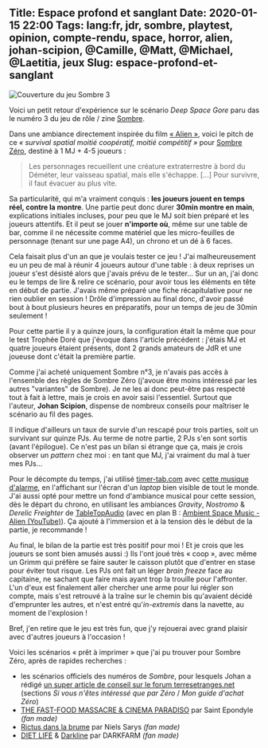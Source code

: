 Title: Espace profond et sanglant
Date: 2020-01-15 22:00
Tags: lang:fr, jdr, sombre, playtest, opinion, compte-rendu, space, horror, alien, johan-scipion, @Camille, @Matt, @Michael, @Laetitia, jeux
Slug: espace-profond-et-sanglant
---

![Couverture du jeu Sombre 3](images/2020/01/Sombre3_DeepSpaceGore.jpg)

Voici un petit retour d'expérience sur le scénario _Deep Space Gore_ paru das le numéro 3 du jeu de rôle / zine [Sombre](https://www.terresetranges.net/sombre.html).

Dans une ambiance directement inspirée du film [« Alien »](https://www.imdb.com/title/tt0078748/),
voici le pitch de ce _« survival spatial moitié coopératif, moitié compétitif »_ pour [Sombre Zéro](https://fr.wikipedia.org/wiki/Sombre_(jeu_de_r%C3%B4le)#Sombre_Z%C3%A9ro),
destiné à 1 MJ + 4-5 joueurs  :

> Les personnages recueillent une créature extraterrestre à bord du Déméter, leur vaisseau spatial,
> mais elle s'échappe. [...] Pour survivre, il faut évacuer au plus vite.

Sa particularité, qui m'a vraiment conquis : **les joueurs jouent en temps réel, contre la montre**.
Une partie peut donc durer **30min montre en main**, explications initiales incluses, pour peu que le MJ soit bien préparé
et les joueurs attentifs. Et il peut se jouer **n'importe où**, même sur une table de bar, comme il ne nécessite
comme matériel que les micro-feuilles de personnage (tenant sur une page A4), un chrono et un dé à 6 faces.

Cela faisait plus d'un an que je voulais tester ce jeu !
J'ai malheureusement eu un peu de mal à réunir 4 joueurs autour d'une table :
à deux reprises un joueur s'est désisté alors que j'avais prévu de le tester...
Sur un an, j'ai donc eu le temps de lire & relire ce scénario,
pour avoir tous les éléments en tête en début de partie.
J'avais même préparé une fiche récapitulative pour ne rien oublier en session !
Drôle d'impression au final donc, d'avoir passé bout à bout plusieurs heures en préparatifs,
pour un temps de jeu de 30min seulement !

Pour cette partie il y a quinze jours, la configuration était la même que pour le test Trophée Doré que j'évoque dans l'article précédent :
j'étais MJ et quatre joueurs étaient présents, dont 2 grands amateurs de JdR et une joueuse dont c'était la première partie.

Comme j'ai acheté uniquement Sombre n°3, je n'avais pas accès à l'ensemble des règles de Sombre Zéro
(j'avoue être moins intéressé par les autres "variantes" de Sombre).
Je ne les ai donc peut-être pas respecté tout à fait à lettre, mais je crois en avoir saisi l'essentiel.
Surtout que l'auteur, **Johan Scipion**, dispense de nombreux conseils pour maîtriser le scénario au fil des pages.

Il indique d'ailleurs un taux de survie d'un rescapé pour trois parties, soit un survivant sur quinze PJs.
Au terme de notre partie, 2 PJs s'en sont sortis (avant l'épilogue).
Ce n'est pas un bilan si étrange que ça, mais je crois observer un _pattern_ chez moi :
en tant que MJ, j'ai vraiment du mal à tuer mes PJs...

Pour le décompte du temps, j'ai utilisé [timer-tab.com](http://www.timer-tab.com) avec [cette musique d'alarme](https://www.youtube.com/watch?v=aeRDVOUy7dY),
en l'affichant sur l'écran d'un _laptop_ bien visible de tout le monde.
J'ai aussi opté pour mettre un fond d'ambiance musical pour cette session,
dès le départ du chrono, en utilisant les ambiances _Gravity_, _Nostromo_ & _Derelic Freighter_
de [TableTopAudio](https://tabletopaudio.com) (avec en plan B : [Ambient Space Music - Alien (YouTube)](https://www.youtube.com/watch?v=u9a1EQS_9Wo)).
Ça ajouté à l'immersion et à la tension dès le début de la partie, je recommande !

Au final, le bilan de la partie est très positif pour moi !
Et je crois que les joueurs se sont bien amusés aussi :)
Ils l'ont joué très « coop », avec même un Grimm qui préfère se faire sauter le caisson
plutôt que d'entrer en stase pour éviter tout risque.
Les PJs ont fait un léger _brain freeze_ face au capitaine,
ne sachant que faire mais ayant trop la trouille pour l'affronter.
L'un d'eux est finalement aller chercher une arme pour lui régler son compte,
mais s'est retrouvé à la traîne sur le chemin bis qu'avaient décidé d'emprunter les autres,
et n'est entré qu'_in-extremis_ dans la navette, au moment de l'explosion !

Bref, j'en retire que le jeu est très fun, que j'y rejouerai avec grand plaisir avec d'autres joueurs à l'occasion !

Voici les scénarios « prêt à imprimer » que j'ai pu trouver pour Sombre Zéro, après de rapides recherches :

- les scénarios officiels des numéros de _Sombre_, pour lesquels Johan a rédigé [un super article de conseil sur le forum terresetranges.net](http://www.terresetranges.net/forums/viewtopic.php?pid=14660#p14660)
(sections _Si vous n'êtes intéressé que par Zéro_ / _Mon guide d'achat Zéro_)
- [THE FAST-FOOD MASSACRE & CINEMA PARADISO](https://www.terresetranges.net/forums/viewtopic.php?id=850) par Saint Epondyle _(fan made)_
- [Rictus dans la brume](https://www.terresetranges.net/forums/viewtopic.php?id=1010) par Niels Sarys _(fan made)_
- [DIET LIFE](http://www.terresetranges.net/forums/viewtopic.php?id=1003) & [Darkline](http://terresetranges.net/forums/viewtopic.php?id=923) par DARKFARM _(fan made)_
